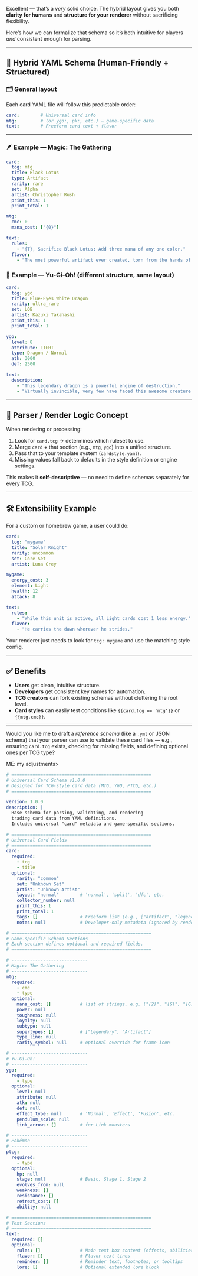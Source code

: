 Excellent — that’s a *very* solid choice. The hybrid layout gives you both **clarity for humans** and **structure for your renderer** without sacrificing flexibility.

Here’s how we can formalize that schema so it’s both intuitive for players *and* consistent enough for parsing.

---

## 🧩 Hybrid YAML Schema (Human-Friendly + Structured)

### 🗂 General layout

Each card YAML file will follow this predictable order:

```yaml
card:        # Universal card info
mtg:         # (or ygo:, pk:, etc.) — game-specific data
text:        # Freeform card text + flavor
```

---

### 🪶 Example — Magic: The Gathering

```yaml
card:
  tcg: mtg
  title: Black Lotus
  type: Artifact
  rarity: rare
  set: Alpha
  artist: Christopher Rush
  print_this: 1
  print_total: 1

mtg:
  cmc: 0
  mana_cost: ["{0}"]

text:
  rules:
    - "{T}, Sacrifice Black Lotus: Add three mana of any one color."
  flavor:
    - "The most powerful artifact ever created, torn from the hands of a planeswalker."
```

### 🔮 Example — Yu-Gi-Oh! (different structure, same layout)

```yaml
card:
  tcg: ygo
  title: Blue-Eyes White Dragon
  rarity: ultra_rare
  set: LOB
  artist: Kazuki Takahashi
  print_this: 1
  print_total: 1

ygo:
  level: 8
  attribute: LIGHT
  type: Dragon / Normal
  atk: 3000
  def: 2500

text:
  description:
    - "This legendary dragon is a powerful engine of destruction."
    - "Virtually invincible, very few have faced this awesome creature and lived to tell the tale."
```

---

## 🧠 Parser / Render Logic Concept

When rendering or processing:

1. Look for `card.tcg` → determines which ruleset to use.
2. Merge `card` + that section (e.g., `mtg`, `ygo`) into a unified structure.
3. Pass that to your template system (`cardstyle.yaml`).
4. Missing values fall back to defaults in the style definition or engine settings.

This makes it **self-descriptive** — no need to define schemas separately for every TCG.

---

## 🛠 Extensibility Example

For a custom or homebrew game, a user could do:

```yaml
card:
  tcg: "mygame"
  title: "Solar Knight"
  rarity: uncommon
  set: Core Set
  artist: Luna Grey

mygame:
  energy_cost: 3
  element: Light
  health: 12
  attack: 8

text:
  rules:
    - "While this unit is active, all Light cards cost 1 less energy."
  flavor:
    - "He carries the dawn wherever he strides."
```

Your renderer just needs to look for `tcg: mygame` and use the matching style config.

---

## ✅ Benefits

* **Users** get clean, intuitive structure.
* **Developers** get consistent key names for automation.
* **TCG creators** can fork existing schemas without cluttering the root level.
* **Card styles** can easily test conditions like `{{card.tcg == 'mtg'}}` or `{{mtg.cmc}}`.

---

Would you like me to draft a *reference schema* (like a `.yml` or JSON schema) that your parser can use to validate these card files — e.g., ensuring `card.tcg` exists, checking for missing fields, and defining optional ones per TCG type?





ME: my adjustments>

```yml
# =====================================================
# Universal Card Schema v1.0.0
# Designed for TCG-style card data (MTG, YGO, PTCG, etc.)
# =====================================================

version: 1.0.0
description: |
  Base schema for parsing, validating, and rendering
  trading card data from YAML definitions.
  Includes universal "card" metadata and game-specific sections.

# =====================================================
# Universal Card Fields
# =====================================================
card:
  required:
    - tcg
    - title
  optional:
    rarity: "common"
    set: "Unknown Set"
    artist: "Unknown Artist"
    layout: "normal"        # 'normal', 'split', 'dfc', etc.
    collector_number: null
    print_this: 1
    print_total: 1
    tags: []                # Freeform list (e.g., ["artifact", "legendary"])
    notes: null             # Developer-only metadata (ignored by renderer)

# =====================================================
# Game-specific Schema Sections
# Each section defines optional and required fields.
# =====================================================

# -----------------------------
# Magic: The Gathering
# -----------------------------
mtg:
  required:
    - cmc
    - type
  optional:
    mana_cost: []           # list of strings, e.g. ["{2}", "{G}", "{G}"]
    power: null
    toughness: null
    loyalty: null
    subtype: null
    supertypes: []          # ["Legendary", "Artifact"]
    type_line: null
    rarity_symbol: null     # optional override for frame icon

# -----------------------------
# Yu-Gi-Oh!
# -----------------------------
ygo:
  required:
    - type
  optional:
    level: null
    attribute: null
    atk: null
    def: null
    effect_type: null       # 'Normal', 'Effect', 'Fusion', etc.
    pendulum_scale: null
    link_arrows: []         # for Link monsters

# -----------------------------
# Pokémon
# -----------------------------
ptcg:
  required:
    - type
  optional:
    hp: null
    stage: null             # Basic, Stage 1, Stage 2
    evolves_from: null
    weakness: []
    resistance: []
    retreat_cost: []
    ability: null

# =====================================================
# Text Sections
# =====================================================
text:
  required: []
  optional:
    rules: []               # Main text box content (effects, abilities)
    flavor: []              # Flavor text lines
    reminder: []            # Reminder text, footnotes, or tooltips
    lore: []                # Optional extended lore block
```